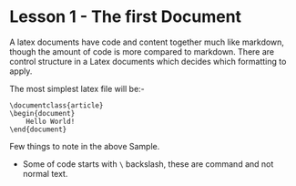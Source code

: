 # Lesson 1 - The first Document #

A latex documents have code and content together much like markdown, though the amount of code is more compared to markdown. There are control structure in a Latex documents which decides which formatting to apply.

The most simplest latex file will be:-

````
\documentclass{article}
\begin{document}
    Hello World!
\end{document}
````

Few things to note in the above Sample.

* Some of code starts with `\` backslash, these are command and not normal text.

